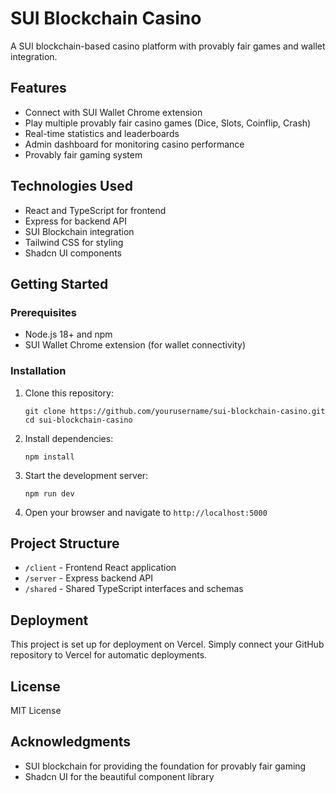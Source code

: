 # SUI Blockchain Casino

A SUI blockchain-based casino platform with provably fair games and wallet integration.

## Features

- Connect with SUI Wallet Chrome extension
- Play multiple provably fair casino games (Dice, Slots, Coinflip, Crash)
- Real-time statistics and leaderboards
- Admin dashboard for monitoring casino performance
- Provably fair gaming system

## Technologies Used

- React and TypeScript for frontend
- Express for backend API
- SUI Blockchain integration
- Tailwind CSS for styling
- Shadcn UI components

## Getting Started

### Prerequisites

- Node.js 18+ and npm
- SUI Wallet Chrome extension (for wallet connectivity)

### Installation

1. Clone this repository:
   ```
   git clone https://github.com/yourusername/sui-blockchain-casino.git
   cd sui-blockchain-casino
   ```

2. Install dependencies:
   ```
   npm install
   ```

3. Start the development server:
   ```
   npm run dev
   ```

4. Open your browser and navigate to `http://localhost:5000`

## Project Structure

- `/client` - Frontend React application
- `/server` - Express backend API
- `/shared` - Shared TypeScript interfaces and schemas

## Deployment

This project is set up for deployment on Vercel. Simply connect your GitHub repository to Vercel for automatic deployments.

## License

MIT License

## Acknowledgments

- SUI blockchain for providing the foundation for provably fair gaming
- Shadcn UI for the beautiful component library